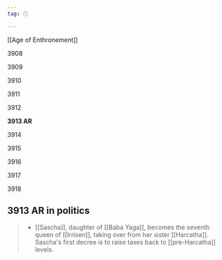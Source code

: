 ```yaml
---
tag: 🕛

---
```

[[Age of Enthronement]]


3908

3909

3910

3911

3912

**3913 AR**

3914

3915

3916

3917

3918



## 3913 AR in politics

>  - [[Sascha]], daughter of [[Baba Yaga]], becomes the seventh queen of [[Irrisen]], taking over from her sister [[Harcatha]]. Sascha's first decree is to raise taxes back to [[pre-Harcatha]] levels.






